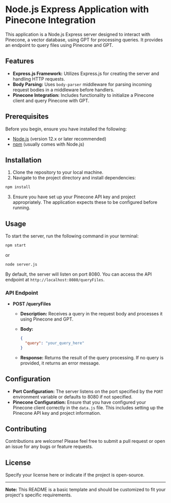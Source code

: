 
# Node.js Express Application with Pinecone Integration

This application is a Node.js Express server designed to interact with Pinecone, a vector database, using GPT for processing queries. It provides an endpoint to query files using Pinecone and GPT.

## Features

- **Express.js Framework:** Utilizes Express.js for creating the server and handling HTTP requests.
- **Body Parsing:** Uses `body-parser` middleware for parsing incoming request bodies in a middleware before handlers.
- **Pinecone Integration:** Includes functionality to initialize a Pinecone client and query Pinecone with GPT.

## Prerequisites

Before you begin, ensure you have installed the following:

- [Node.js](https://nodejs.org/en/) (version 12.x or later recommended)
- [npm](https://www.npmjs.com/) (usually comes with Node.js)

## Installation

1. Clone the repository to your local machine.
2. Navigate to the project directory and install dependencies:

```sh
npm install
```

3. Ensure you have set up your Pinecone API key and project appropriately. The application expects these to be configured before running.

## Usage

To start the server, run the following command in your terminal:

```sh
npm start
```

or

```sh
node server.js
```

By default, the server will listen on port 8080. You can access the API endpoint at `http://localhost:8080/queryFiles`.

### API Endpoint

- **POST /queryFiles**

  - **Description:** Receives a query in the request body and processes it using Pinecone and GPT.
  - **Body:**

    ```json
    {
      "query": "your_query_here"
    }
    ```

  - **Response:** Returns the result of the query processing. If no query is provided, it returns an error message.

## Configuration

- **Port Configuration:** The server listens on the port specified by the `PORT` environment variable or defaults to 8080 if not specified.
- **Pinecone Configuration:** Ensure that you have configured your Pinecone client correctly in the `data.js` file. This includes setting up the Pinecone API key and project information.

## Contributing

Contributions are welcome! Please feel free to submit a pull request or open an issue for any bugs or feature requests.

## License

Specify your license here or indicate if the project is open-source.

---
**Note:** This README is a basic template and should be customized to fit your project's specific requirements.
